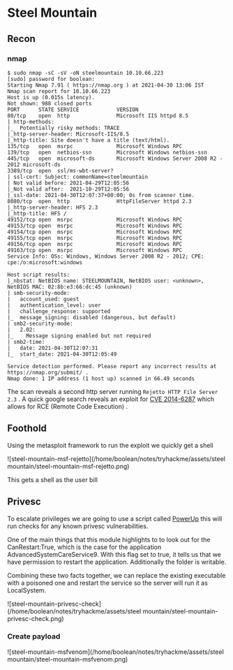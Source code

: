 # Steel Mountain



## Recon 



### nmap

```nmap
$ sudo nmap -sC -sV -oN steelmountain 10.10.66.223
[sudo] password for boolean: 
Starting Nmap 7.91 ( https://nmap.org ) at 2021-04-30 13:06 IST
Nmap scan report for 10.10.66.223
Host is up (0.015s latency).
Not shown: 988 closed ports
PORT      STATE SERVICE            VERSION
80/tcp    open  http               Microsoft IIS httpd 8.5
| http-methods: 
|_  Potentially risky methods: TRACE
|_http-server-header: Microsoft-IIS/8.5
|_http-title: Site doesn't have a title (text/html).
135/tcp   open  msrpc              Microsoft Windows RPC
139/tcp   open  netbios-ssn        Microsoft Windows netbios-ssn
445/tcp   open  microsoft-ds       Microsoft Windows Server 2008 R2 - 2012 microsoft-ds
3389/tcp  open  ssl/ms-wbt-server?
| ssl-cert: Subject: commonName=steelmountain
| Not valid before: 2021-04-29T12:05:56
|_Not valid after:  2021-10-29T12:05:56
|_ssl-date: 2021-04-30T12:07:37+00:00; 0s from scanner time.
8080/tcp  open  http               HttpFileServer httpd 2.3
|_http-server-header: HFS 2.3
|_http-title: HFS /
49152/tcp open  msrpc              Microsoft Windows RPC
49153/tcp open  msrpc              Microsoft Windows RPC
49154/tcp open  msrpc              Microsoft Windows RPC
49155/tcp open  msrpc              Microsoft Windows RPC
49156/tcp open  msrpc              Microsoft Windows RPC
49163/tcp open  msrpc              Microsoft Windows RPC
Service Info: OSs: Windows, Windows Server 2008 R2 - 2012; CPE: cpe:/o:microsoft:windows

Host script results:
|_nbstat: NetBIOS name: STEELMOUNTAIN, NetBIOS user: <unknown>, NetBIOS MAC: 02:8b:e3:66:dc:45 (unknown)
| smb-security-mode: 
|   account_used: guest
|   authentication_level: user
|   challenge_response: supported
|_  message_signing: disabled (dangerous, but default)
| smb2-security-mode: 
|   2.02: 
|_    Message signing enabled but not required
| smb2-time: 
|   date: 2021-04-30T12:07:31
|_  start_date: 2021-04-30T12:05:49

Service detection performed. Please report any incorrect results at https://nmap.org/submit/ .
Nmap done: 1 IP address (1 host up) scanned in 66.49 seconds
```

The scan reveals a second http server running ``Rejetto HTTP File Server 2.3`` . A quick google search reveals an exploit for [CVE 2014-6287](https://www.exploit-db.com/exploits/39161) which allows for RCE (Remote Code Execution) .



## Foothold

Using the metasploit framework to run the exploit we quickly get a shell 



![steel-mountain-msf-rejetto](/home/boolean/notes/tryhackme/assets/steel mountain/steel-mountain-msf-rejetto.png)



This gets a shell as the user bill



## Privesc



To escalate privileges we are going to use a script called [PowerUp](https://github.com/PowerShellMafia/PowerSploit/blob/master/Privesc/PowerUp.ps1) this will run checks for any known privesc vulnerabilities.

One of the main things that this module highlights to to look out for the CanRestart:True, which is the case for the application AdvancedSystemCareService9. With this flag set to true, it tells us that we have permission to restart the application. Additionally the folder is writable. 



Combining these two facts together, we can replace the existing executable with a poisoned one and restart the service so the server will run it as LocalSystem.



![steel-mountain-privesc-check](/home/boolean/notes/tryhackme/assets/steel mountain/steel-mountain-privesc-check.png)

### Create payload

![steel-mountain-msfvenom](/home/boolean/notes/tryhackme/assets/steel mountain/steel-mountain-msfvenom.png)

